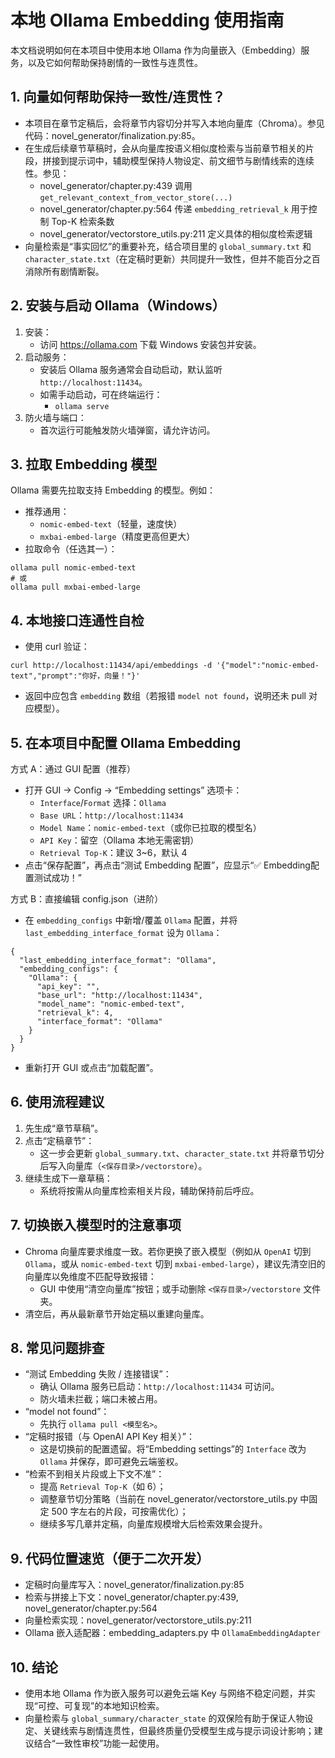 # 本地 Ollama Embedding 使用指南

本文档说明如何在本项目中使用本地 Ollama 作为向量嵌入（Embedding）服务，以及它如何帮助保持剧情的一致性与连贯性。

## 1. 向量如何帮助保持一致性/连贯性？
- 本项目在章节定稿后，会将章节内容切分并写入本地向量库（Chroma）。参见代码：novel_generator/finalization.py:85。
- 在生成后续章节草稿时，会从向量库按语义相似度检索与当前章节相关的片段，拼接到提示词中，辅助模型保持人物设定、前文细节与剧情线索的连续性。参见：
  - novel_generator/chapter.py:439 调用 `get_relevant_context_from_vector_store(...)`
  - novel_generator/chapter.py:564 传递 `embedding_retrieval_k` 用于控制 Top-K 检索条数
  - novel_generator/vectorstore_utils.py:211 定义具体的相似度检索逻辑
- 向量检索是“事实回忆”的重要补充，结合项目里的 `global_summary.txt` 和 `character_state.txt`（在定稿时更新）共同提升一致性，但并不能百分之百消除所有剧情断裂。

## 2. 安装与启动 Ollama（Windows）
1) 安装：
   - 访问 https://ollama.com 下载 Windows 安装包并安装。
2) 启动服务：
   - 安装后 Ollama 服务通常会自动启动，默认监听 `http://localhost:11434`。
   - 如需手动启动，可在终端运行：
     - `ollama serve`
3) 防火墙与端口：
   - 首次运行可能触发防火墙弹窗，请允许访问。

## 3. 拉取 Embedding 模型
Ollama 需要先拉取支持 Embedding 的模型。例如：
- 推荐通用：
  - `nomic-embed-text`（轻量，速度快）
  - `mxbai-embed-large`（精度更高但更大）
- 拉取命令（任选其一）：
```
ollama pull nomic-embed-text
# 或
ollama pull mxbai-embed-large
```

## 4. 本地接口连通性自检
- 使用 curl 验证：
```
curl http://localhost:11434/api/embeddings -d '{"model":"nomic-embed-text","prompt":"你好，向量！"}'
```
- 返回中应包含 `embedding` 数组（若报错 `model not found`，说明还未 pull 对应模型）。

## 5. 在本项目中配置 Ollama Embedding
方式 A：通过 GUI 配置（推荐）
- 打开 GUI -> Config -> “Embedding settings” 选项卡：
  - `Interface`/`Format` 选择：`Ollama`
  - `Base URL`：`http://localhost:11434`
  - `Model Name`：`nomic-embed-text`（或你已拉取的模型名）
  - `API Key`：留空（Ollama 本地无需密钥）
  - `Retrieval Top-K`：建议 3~6，默认 4
- 点击“保存配置”，再点击“测试 Embedding 配置”，应显示“✅ Embedding配置测试成功！”

方式 B：直接编辑 config.json（进阶）
- 在 `embedding_configs` 中新增/覆盖 `Ollama` 配置，并将 `last_embedding_interface_format` 设为 `Ollama`：
```
{
  "last_embedding_interface_format": "Ollama",
  "embedding_configs": {
    "Ollama": {
      "api_key": "",
      "base_url": "http://localhost:11434",
      "model_name": "nomic-embed-text",
      "retrieval_k": 4,
      "interface_format": "Ollama"
    }
  }
}
```
- 重新打开 GUI 或点击“加载配置”。

## 6. 使用流程建议
1) 先生成“章节草稿”。
2) 点击“定稿章节”：
   - 这一步会更新 `global_summary.txt`、`character_state.txt` 并将章节切分后写入向量库（`<保存目录>/vectorstore`）。
3) 继续生成下一章草稿：
   - 系统将按需从向量库检索相关片段，辅助保持前后呼应。

## 7. 切换嵌入模型时的注意事项
- Chroma 向量库要求维度一致。若你更换了嵌入模型（例如从 `OpenAI` 切到 `Ollama`，或从 `nomic-embed-text` 切到 `mxbai-embed-large`），建议先清空旧的向量库以免维度不匹配导致报错：
  - GUI 中使用“清空向量库”按钮；或手动删除 `<保存目录>/vectorstore` 文件夹。
- 清空后，再从最新章节开始定稿以重建向量库。

## 8. 常见问题排查
- “测试 Embedding 失败 / 连接错误”：
  - 确认 Ollama 服务已启动：`http://localhost:11434` 可访问。
  - 防火墙未拦截；端口未被占用。
- “model not found”：
  - 先执行 `ollama pull <模型名>`。
- “定稿时报错（与 OpenAI API Key 相关）”：
  - 这是切换前的配置遗留。将“Embedding settings”的 `Interface` 改为 `Ollama` 并保存，即可避免云端鉴权。
- “检索不到相关片段或上下文不准”：
  - 提高 `Retrieval Top-K`（如 6）；
  - 调整章节切分策略（当前在 novel_generator/vectorstore_utils.py 中固定 500 字左右的片段，可按需优化）；
  - 继续多写几章并定稿，向量库规模增大后检索效果会提升。

## 9. 代码位置速览（便于二次开发）
- 定稿时向量库写入：novel_generator/finalization.py:85
- 检索与拼接上下文：novel_generator/chapter.py:439, novel_generator/chapter.py:564
- 向量检索实现：novel_generator/vectorstore_utils.py:211
- Ollama 嵌入适配器：embedding_adapters.py 中 `OllamaEmbeddingAdapter`

## 10. 结论
- 使用本地 Ollama 作为嵌入服务可以避免云端 Key 与网络不稳定问题，并实现“可控、可复现”的本地知识检索。
- 向量检索与 `global_summary/character_state` 的双保险有助于保证人物设定、关键线索与剧情连贯性，但最终质量仍受模型生成与提示词设计影响；建议结合“一致性审校”功能一起使用。
